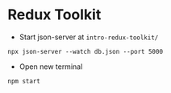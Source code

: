 # Redux Toolkit

- Start json-server at `intro-redux-toolkit/`

`npx json-server --watch db.json --port 5000`

- Open new terminal

`npm start`
